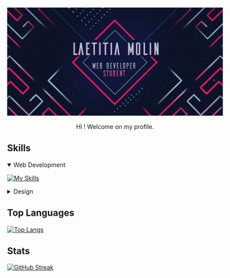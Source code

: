 ![GitHub banner](/Pictures/banner_github.png)

<p align="center">
Hi ! Welcome on my profile.
</p>


##  Skills

<details open>
<summary> Web Development</summary>

[![My Skills](https://skillicons.dev/icons?i=html,css,js,php)](https://skillicons.dev)

</details>

<details>
<summary> Design</summary>

[![My Skills](https://skillicons.dev/icons?i=photoshop,indesign,illustrator,blender,figma)](https://skillicons.dev)


</details>


##  Top Languages
[![Top Langs](https://github-readme-stats.vercel.app/api/top-langs/?username=M-Laetitia&layout=compact&border_color=E71B60&theme=nightowl&bg_color=0F1534&title_color=E71B60&text_color=57C7E0)](https://github.com/anuraghazra/github-readme-stats)

##  Stats
[![GitHub Streak](https://streak-stats.demolab.com?user=M-Laetitia&theme=python-dark&date_format=j%20M%5B%20Y%5D&background=0F1534&stroke=E71B60&border=E71B60&ring=E71B60&currStreakNum=57C7E0&sideNums=57C7E0&fire=E0B013&currStreakLabel=CDDCE0&sideLabels=CDDCE0&dates=57C7E0)](https://git.io/streak-stats)



